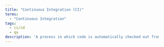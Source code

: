 ```yaml
---
title: "Continuous Integration (CI)"
terms:
  - "Continuous Integration"
tags:
  - ci/cd
  - qa
description: 'A process in which code is automatically checked out from version control (e.g. git) and submitted to a battery of automated tests to ensure that the recent changes will not have adverse effects on the code base and product stability.'
---
```

